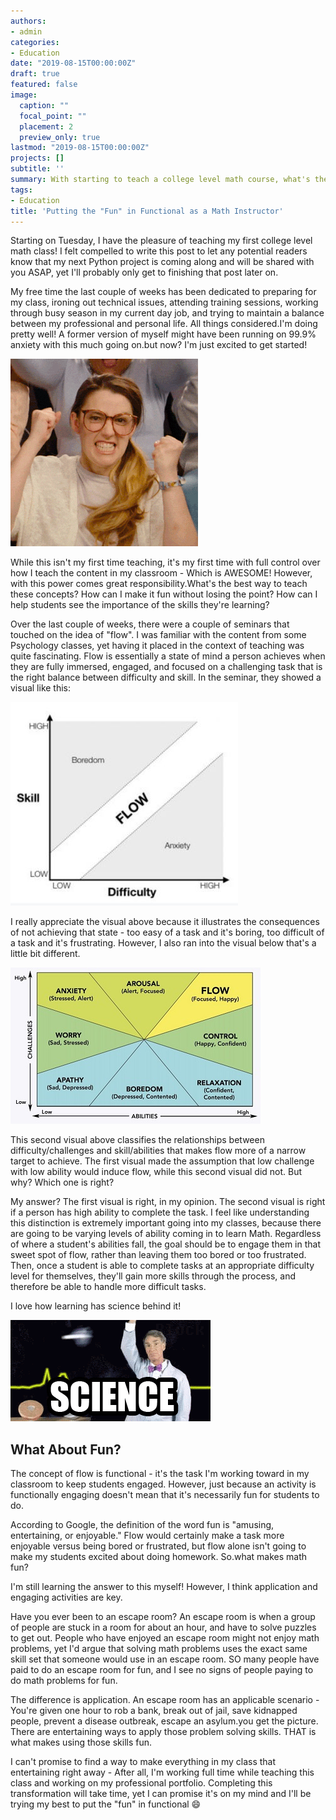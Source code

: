 ```yaml
---
authors:
- admin
categories:
- Education
date: "2019-08-15T00:00:00Z"
draft: true
featured: false
image:
  caption: ""
  focal_point: ""
  placement: 2
  preview_only: true
lastmod: "2019-08-15T00:00:00Z"
projects: []
subtitle: ''
summary: With starting to teach a college level math course, what's the best way to teach concepts? How can I make it fun without losing the point? How can I help students see the importance of the skills they're learning?
tags:
- Education
title: 'Putting the "Fun" in Functional as a Math Instructor'
---
```

Starting on Tuesday, I have the pleasure of teaching my first college level math class! I felt compelled to write this post to let any potential readers know that my next Python project is coming along and will be shared with you ASAP, yet I'll probably only get to finishing that post later on.

My free time the last couple of weeks has been dedicated to preparing for my class, ironing out technical issues, attending training sessions, working through busy season in my current day job, and trying to maintain a balance between my professional and personal life. All things considered.I'm doing pretty well! A former version of myself might have been running on 99.9% anxiety with this much going on.but now? I'm just excited to get started!

![](yay.gif)

While this isn't my first time teaching, it's my first time with full control over how I teach the content in my classroom - Which is AWESOME! However, with this power comes great responsibility.What's the best way to teach these concepts? How can I make it fun without losing the point? How can I help students see the importance of the skills they're learning?

Over the last couple of weeks, there were a couple of seminars that touched on the idea of "flow". I was familiar with the content from some Psychology classes, yet having it placed in the context of teaching was quite fascinating. Flow is essentially a state of mind a person achieves when they are fully immersed, engaged, and focused on a challenging task that is the right balance between difficulty and skill. In the seminar, they showed a visual like this:

![](flow1.jpg)

I really appreciate the visual above because it illustrates the consequences of not achieving that state - too easy of a task and it's boring, too difficult of a task and it's frustrating. However, I also ran into the visual below that's a little bit different.

![](flow2.jpeg)

This second visual above classifies the relationships between difficulty/challenges and skill/abilities that makes flow more of a narrow target to achieve. The first visual made the assumption that low challenge with low ability would induce flow, while this second visual did not. But why? Which one is right?

My answer? The first visual is right, in my opinion. The second visual is right if a person has high ability to complete the task. I feel like understanding this distinction is extremely important going into my classes, because there are going to be varying levels of ability coming in to learn Math. Regardless of where a student's abilities fall, the goal should be to engage them in that sweet spot of flow, rather than leaving them too bored or too frustrated. Then, once a student is able to complete tasks at an appropriate difficulty level for themselves, they'll gain more skills through the process, and therefore be able to handle more difficult tasks.

I love how learning has science behind it!

![](science.gif)

## What About Fun?

The concept of flow is functional - it's the task I'm working toward in my classroom to keep students engaged. However, just because an activity is functionally engaging doesn't mean that it's necessarily fun for students to do.

According to Google, the definition of the word fun is "amusing, entertaining, or enjoyable." Flow would certainly make a task more enjoyable versus being bored or frustrated, but flow alone isn't going to make my students excited about doing homework. So.what makes math fun?

I'm still learning the answer to this myself! However, I think application and engaging activities are key.

Have you ever been to an escape room? An escape room is when a group of people are stuck in a room for about an hour, and have to solve puzzles to get out. People who have enjoyed an escape room might not enjoy math problems, yet I'd argue that solving math problems uses the exact same skill set that someone would use in an escape room. SO many people have paid to do an escape room for fun, and I see no signs of people paying to do math problems for fun.

The difference is application. An escape room has an applicable scenario - You're given one hour to rob a bank, break out of jail, save kidnapped people, prevent a disease outbreak, escape an asylum.you get the picture. There are entertaining ways to apply those problem solving skills. THAT is what makes using those skills fun.

I can't promise to find a way to make everything in my class that entertaining right away - After all, I'm working full time while teaching this class and working on my professional portfolio. Completing this transformation will take time, yet I can promise it's on my mind and I'll be trying my best to put the "fun" in functional :smile:

